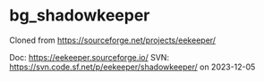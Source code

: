 # bg_shadowkeeper
Cloned from https://sourceforge.net/projects/eekeeper/

Doc: https://eekeeper.sourceforge.io/
SVN: https://svn.code.sf.net/p/eekeeper/shadowkeeper/
on 2023-12-05
